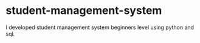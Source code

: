 # student-management-system
I developed  student management system beginners level using python and sql.

